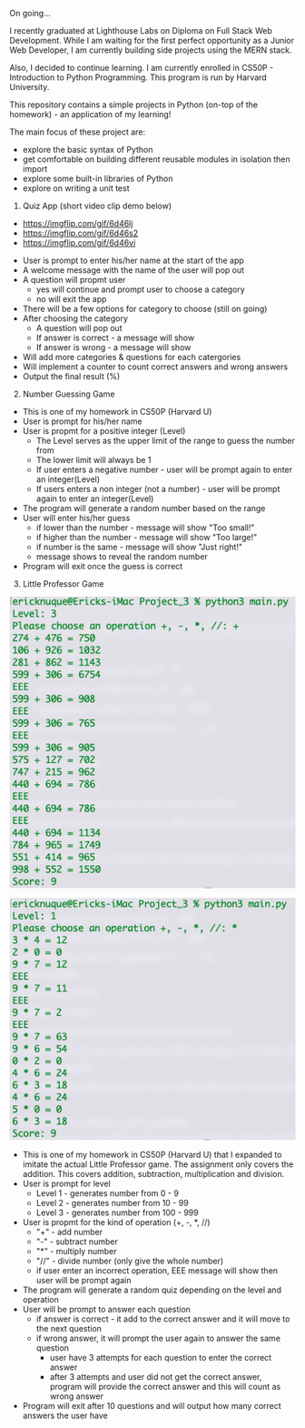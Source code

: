 On going...

I recently graduated at Lighthouse Labs on Diploma on Full Stack Web Development. While I am waiting for the first perfect opportunity as a Junior Web Developer, I am currently building side projects using the MERN stack.

Also, I decided to continue learning. I am currently enrolled in CS50P - Introduction to Python Programming. This program is run by Harvard University.

This repository contains a simple projects in Python (on-top of the homework) - an application of my learning!

The main focus of these project are:

- explore the basic syntax of Python
- get comfortable on building different reusable modules in isolation then import
- explore some built-in libraries of Python
- explore on writing a unit test

1. Quiz App (short video clip demo below)

- https://imgflip.com/gif/6d46lj
- https://imgflip.com/gif/6d46s2
- https://imgflip.com/gif/6d46vi

* User is prompt to enter his/her name at the start of the app
* A welcome message with the name of the user will pop out
* A question will propmt user
  - yes will continue and prompt user to choose a category
  - no will exit the app
* There will be a few options for category to choose (still on going)
* After choosing the category
  - A question will pop out
  - If answer is correct - a message will show
  - If answer is wrong - a message will show
* Will add more categories & questions for each catergories
* Will implement a counter to count correct answers and wrong answers
* Output the final result (%)

2. Number Guessing Game

- This is one of my homework in CS50P (Harvard U)
- User is prompt for his/her name
- User is propmt for a positive integer (Level)
  - The Level serves as the upper limit of the range to guess the number from
  - The lower limit will always be 1
  - If user enters a negative number - user will be prompt again to enter an integer(Level)
  - If users enters a non integer (not a number) - user will be prompt again to enter an integer(Level)
- The program will generate a random number based on the range
- User will enter his/her guess
  - if lower than the number - message will show "Too small!"
  - if higher than the number - message will show "Too large!"
  - if number is the same - message will show "Just right!"
  - message shows to reveal the random number
- Program will exit once the guess is correct

3. Little Professor Game

!["Add"](https://github.com/enukeWebDev/Learning-Python/blob/main/Project_3/image/add.png?raw=true)

!["Multiply"](https://github.com/enukeWebDev/Learning-Python/blob/main/Project_3/image/multiply.png?raw=true)

- This is one of my homework in CS50P (Harvard U) that I expanded to imitate the actual Little Professor game. The assignment only covers the addition. This covers addition, subtraction, multiplication and division.
- User is prompt for level
  - Level 1 - generates number from 0 - 9
  - Level 2 - generates number from 10 - 99
  - Level 3 - generates number from 100 - 999
- User is propmt for the kind of operation (+, -, \*, //)
  - "+" - add number
  - "-" - subtract number
  - "\*" - multiply number
  - "//" - divide number (only give the whole number)
  - if user enter an incorrect operation, EEE message will show then user will be prompt again
- The program will generate a random quiz depending on the level and operation
- User will be prompt to answer each question
  - if answer is correct - it add to the correct answer and it will move to the next question
  - if wrong answer, it will prompt the user again to answer the same question
    - user have 3 attempts for each question to enter the correct answer
    - after 3 attempts and user did not get the correct answer, program will provide the correct answer and this will count as wrong answer
- Program will exit after 10 questions and will output how many correct answers the user have
